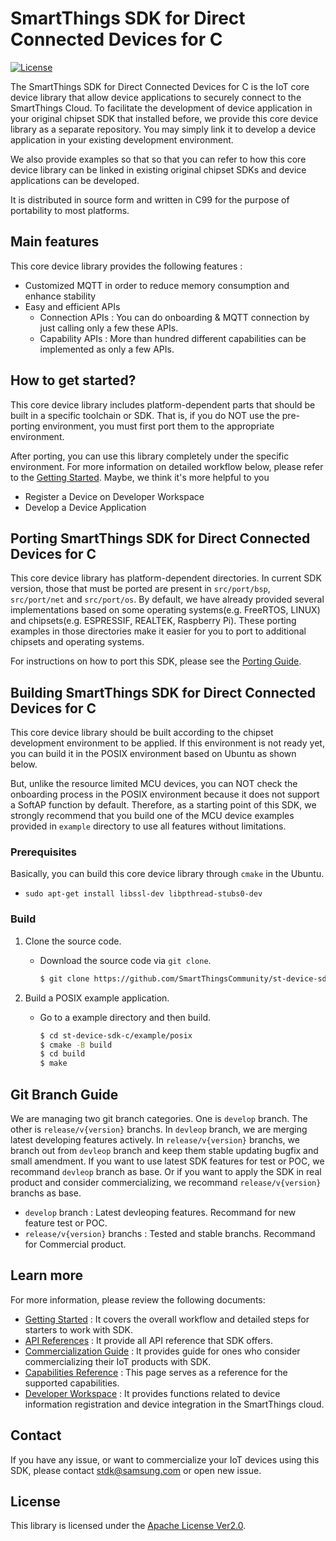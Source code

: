 # SmartThings SDK for Direct Connected Devices for C

[![License](https://img.shields.io/badge/licence-Apache%202.0-brightgreen.svg?style=flat)](LICENSE)

The SmartThings SDK for Direct Connected Devices for C is the IoT core device library that allow device applications to securely connect to the SmartThings Cloud.
To facilitate the development of device application in your original chipset SDK that installed before, we provide this core device library as a separate repository.
You may simply link it to develop a device application in your existing development environment.

We also provide examples so that so that you can refer to how this core device library can be linked in existing original chipset SDKs and device applications can be developed.

It is distributed in source form and written in C99 for the purpose of portability to most platforms.

## Main features

This core device library provides the following features :

- Customized MQTT in order to reduce memory consumption and enhance stability
- Easy and efficient APIs
  - Connection APIs : You can do onboarding & MQTT connection by just calling only a few these APIs.
  - Capability APIs : More than hundred different capabilities can be implemented as only a few APIs.

## How to get started?

This core device library includes platform-dependent parts that should be built in a specific toolchain or SDK. That is, if you do NOT use the pre-porting environment, you must first port them to the appropriate environment.

After porting, you can use this library completely under the specific environment. For more information on detailed workflow below, please refer to the [Getting Started](./doc/getting_started.md). Maybe, we think it's more helpful to you

- Register a Device on Developer Workspace
- Develop a Device Application

## Porting SmartThings SDK for Direct Connected Devices for C

This core device library has platform-dependent directories. In current SDK version, those that must be ported are present in `src/port/bsp`, `src/port/net` and `src/port/os`.
By default, we have already provided several implementations based on some operating systems(e.g. FreeRTOS, LINUX) and chipsets(e.g. ESPRESSIF, REALTEK, Raspberry Pi). These porting examples in those directories make it easier for you to port to additional chipsets and operating systems.

For instructions on how to port this SDK, please see the [Porting Guide](./doc/porting_guide.md).

## Building SmartThings SDK for Direct Connected Devices for C

This core device library should be built according to the chipset development environment to be applied. If this environment is not ready yet, you can build it in the POSIX environment based on Ubuntu as shown below.

But, unlike the resource limited MCU devices, you can NOT check the onboarding process in the POSIX environment because it does not support a SoftAP function by default. Therefore, as a starting point of this SDK, we strongly recommend that you build one of the MCU device examples provided in `example` directory to use all features without limitations.

### Prerequisites

Basically, you can build this core device library through `cmake` in the Ubuntu.

- `sudo apt-get install libssl-dev libpthread-stubs0-dev`

### Build

1. Clone the source code.

   - Download the source code via `git clone`.

     ```sh
     $ git clone https://github.com/SmartThingsCommunity/st-device-sdk-c.git
     ```

2. Build a POSIX example application.

   - Go to a example directory and then build.

     ```sh
     $ cd st-device-sdk-c/example/posix
     $ cmake -B build
     $ cd build
     $ make
     ```

## Git Branch Guide

We are managing two git branch categories. One is `develop` branch. The other is `release/v{version}` branchs. In `devleop` branch, we are merging latest developing features actively. In `release/v{version}` branchs, we branch out from `devleop` branch and keep them stable updating bugfix and small amendment. If you want to use latest SDK features for test or POC, we recommand `devleop` branch as base. Or if you want to apply the SDK in real product and consider commercializing, we recommand `release/v{version}` branchs as base.

- `develop` branch : Latest devleoping features. Recommand for new feature test or POC.
- `release/v{version}` branchs : Tested and stable branchs. Recommand for Commercial product.

## Learn more

For more information, please review the following documents:

- [Getting Started](./doc/getting_started.md) : It covers the overall workflow and detailed steps for starters to work with SDK.
- [API References](./doc/APIs.md) : It provide all API reference that SDK offers.
- [Commercialization Guide](./doc/Commercialization_Guide) : It provides guide for ones who consider commercializing their IoT products with SDK.
- [Capabilities Reference](https://developer.smartthings.com/docs/devices/capabilities/capabilities) : This page serves as a reference for the supported capabilities.
- [Developer Workspace](https://smartthings.developer.samsung.com/workspace/) : It provides functions related to device information registration and device integration in the SmartThings cloud.

## Contact

If you have any issue, or want to commercialize your IoT devices using this SDK, please contact stdk@samsung.com or open new issue.

## License

This library is licensed under the [Apache License Ver2.0](LICENSE).
